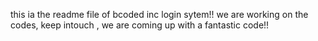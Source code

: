 this ia the readme file of bcoded inc login sytem!! we are working on the codes,  keep intouch , we are coming up with a fantastic code!!
